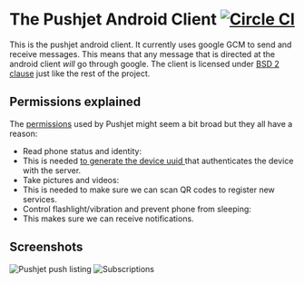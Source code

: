 The Pushjet Android Client [![Circle CI](https://circleci.com/gh/Pushjet/Pushjet-Android.svg?style=svg)](https://circleci.com/gh/Pushjet/Pushjet-Android)
==========================
This is the pushjet android client. It currently uses google GCM to send and receive messages. This means 
that any message that is directed at the android client *will* go through google. The client is licensed 
under [BSD 2 clause][1] just like the rest of the project.

## Permissions explained
The [permissions][4] used by Pushjet might seem a bit broad but they all have a reason:

 - Read phone status and identity:
  - This is needed [to generate the device uuid ][5] that authenticates the device with the server.
 - Take pictures and videos:
  - This is needed to make sure we can scan QR codes to register new services.
 - Control flashlight/vibration and prevent phone from sleeping:
  - This makes sure we can receive notifications.

## Screenshots
![Pushjet push listing][2] ![Subscriptions][3]


[1]: https://tldrlegal.com/license/bsd-2-clause-license-%28freebsd%29
[2]: http://pushjet.io/img/screenshot_1.png?0
[3]: http://pushjet.io/img/screenshot_2.png?1
[4]: /app/src/main/AndroidManifest.xml
[5]: /app/src/main/java/net/Azise/pushjet/PushjetApi/DeviceUuidFactory.java
